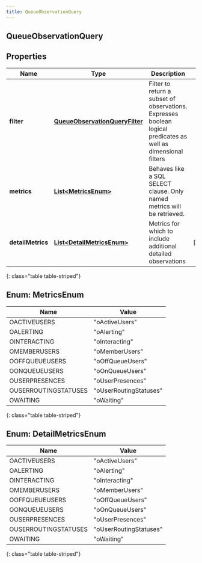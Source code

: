 ```yaml
---
title: QueueObservationQuery
---
```


## QueueObservationQuery

## Properties

| Name              | Type                                                                                   | Description                                                                                                    | Notes      |
| ----------------- | -------------------------------------------------------------------------------------- | -------------------------------------------------------------------------------------------------------------- | ---------- |
| **filter**        | <!----><!---->[**QueueObservationQueryFilter**](QueueObservationQueryFilter.md)<!----> | Filter to return a subset of observations. Expresses boolean logical predicates as well as dimensional filters |            |
| **metrics**       | <!---->[**List&lt;MetricsEnum&gt;**](#MetricsEnum)<!---->                              | Behaves like a SQL SELECT clause. Only named metrics will be retrieved.                                        |            |
| **detailMetrics** | <!---->[**List&lt;DetailMetricsEnum&gt;**](#DetailMetricsEnum)<!---->                  | Metrics for which to include additional detailed observations                                                  | [optional] |

{: class="table table-striped"}

<a name="MetricsEnum"></a>

## Enum: MetricsEnum

| Name                 | Value                            |
| -------------------- | -------------------------------- |
| OACTIVEUSERS         | &quot;oActiveUsers&quot;         |
| OALERTING            | &quot;oAlerting&quot;            |
| OINTERACTING         | &quot;oInteracting&quot;         |
| OMEMBERUSERS         | &quot;oMemberUsers&quot;         |
| OOFFQUEUEUSERS       | &quot;oOffQueueUsers&quot;       |
| OONQUEUEUSERS        | &quot;oOnQueueUsers&quot;        |
| OUSERPRESENCES       | &quot;oUserPresences&quot;       |
| OUSERROUTINGSTATUSES | &quot;oUserRoutingStatuses&quot; |
| OWAITING             | &quot;oWaiting&quot;             |

{: class="table table-striped"}

<a name="DetailMetricsEnum"></a>

## Enum: DetailMetricsEnum

| Name                 | Value                            |
| -------------------- | -------------------------------- |
| OACTIVEUSERS         | &quot;oActiveUsers&quot;         |
| OALERTING            | &quot;oAlerting&quot;            |
| OINTERACTING         | &quot;oInteracting&quot;         |
| OMEMBERUSERS         | &quot;oMemberUsers&quot;         |
| OOFFQUEUEUSERS       | &quot;oOffQueueUsers&quot;       |
| OONQUEUEUSERS        | &quot;oOnQueueUsers&quot;        |
| OUSERPRESENCES       | &quot;oUserPresences&quot;       |
| OUSERROUTINGSTATUSES | &quot;oUserRoutingStatuses&quot; |
| OWAITING             | &quot;oWaiting&quot;             |

{: class="table table-striped"}
